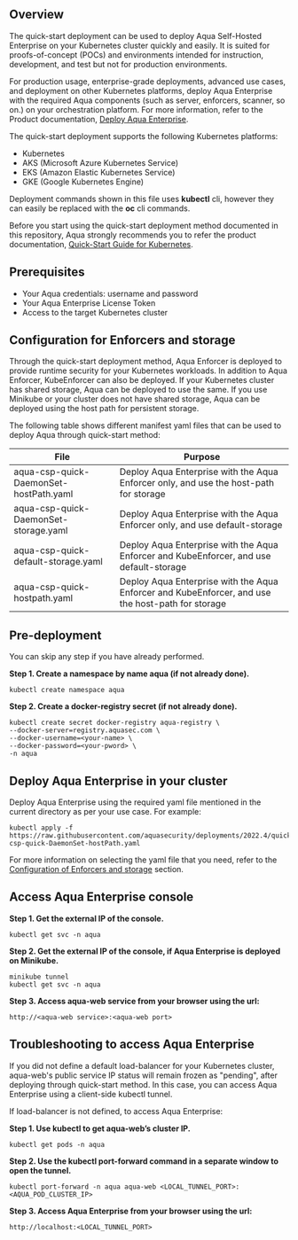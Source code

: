 ## Overview

The quick-start deployment can be used to deploy Aqua Self-Hosted Enterprise on your Kubernetes cluster quickly and easily. It is suited for proofs-of-concept (POCs) and environments intended for instruction, development, and test but not for production environments.

For production usage, enterprise-grade deployments, advanced use cases, and deployment on other Kubernetes platforms, deploy Aqua Enterprise with the required Aqua components (such as server, enforcers, scanner, so on.) on your orchestration platform. For more information, refer to the Product documentation, [Deploy Aqua Enterprise](https://docs.aquasec.com/docs/deployment-overview).

The quick-start deployment supports the following Kubernetes platforms:
* Kubernetes
* AKS (Microsoft Azure Kubernetes Service)
* EKS (Amazon Elastic Kubernetes Service)
* GKE (Google Kubernetes Engine)

Deployment commands shown in this file uses **kubectl** cli, however they can easily be replaced with the **oc** cli commands.

Before you start using the quick-start deployment method documented in this repository, Aqua strongly recommends you to refer the product documentation, [Quick-Start Guide for Kubernetes](https://docs.aquasec.com/docs/quick-start-guide-for-kubernetes).

## Prerequisites
* Your Aqua credentials: username and password
* Your Aqua Enterprise License Token
* Access to the target Kubernetes cluster

## Configuration for Enforcers and storage

Through the quick-start deployment method, Aqua Enforcer is deployed to provide runtime security for your Kubernetes workloads. In addition to Aqua Enforcer, KubeEnforcer can also be deployed. If your Kubernetes cluster has shared storage, Aqua can be deployed to use the same. If you use Minikube or your cluster does not have shared storage, Aqua can be deployed using the host path for persistent storage. 

The following table shows different manifest yaml files that can be used to deploy Aqua through quick-start method:

| File                                   | Purpose                                                                                             |
|----------------------------------------|---------------------------------------------------------------------------------------------------|
| aqua-csp-quick-DaemonSet-hostPath.yaml | Deploy Aqua Enterprise with the Aqua Enforcer only, and use the host-path for storage             |
| aqua-csp-quick-DaemonSet-storage.yaml  | Deploy Aqua Enterprise with the Aqua Enforcer only, and use default-storage                       |
| aqua-csp-quick-default-storage.yaml    | Deploy Aqua Enterprise with the Aqua Enforcer and KubeEnforcer, and use default-storage           |
| aqua-csp-quick-hostpath.yaml           | Deploy Aqua Enterprise with the Aqua Enforcer and KubeEnforcer, and use the host-path for storage |

## Pre-deployment

You can skip any step if you have already performed.

**Step 1. Create a namespace by name aqua (if not already done).**

```SHELL
kubectl create namespace aqua
```

**Step 2. Create a docker-registry secret (if not already done).**

```SHELL
kubectl create secret docker-registry aqua-registry \
--docker-server=registry.aquasec.com \
--docker-username=<your-name> \
--docker-password=<your-pword> \
-n aqua
```

## Deploy Aqua Enterprise in your cluster

Deploy Aqua Enterprise using the required yaml file mentioned in the current directory as per your use case. For example:

```SHELL
kubectl apply -f https://raw.githubusercontent.com/aquasecurity/deployments/2022.4/quick_start/kubernetes_and_openshift/manifests/aqua-csp-quick-DaemonSet-hostPath.yaml
```

For more information on selecting the yaml file that you need, refer to the [Configuration of Enforcers and storage](#configuration-of-enforcers-and-storage) section.

## Access Aqua Enterprise console

**Step 1. Get the external IP of the console.**

```SHELL
kubectl get svc -n aqua
```

**Step 2. Get the external IP of the console, if Aqua Enterprise is deployed on Minikube.**

```SHELL
minikube tunnel
kubectl get svc -n aqua
```

**Step 3. Access aqua-web service from your browser using the url:**

```SHELL
http://<aqua-web service>:<aqua-web port>
```

## Troubleshooting to access Aqua Enterprise

If you did not define a default load-balancer for your Kubernetes cluster, aqua-web's public service IP status will remain frozen as "pending", after deploying through quick-start method. In this case, you can access Aqua Enterprise using a client-side kubectl tunnel. 

If load-balancer is not defined, to access Aqua Enterprise:

**Step 1. Use kubectl to get aqua-web’s cluster IP.**

```SHELL
kubectl get pods -n aqua
```

**Step 2. Use the kubectl port-forward command in a separate window to open the tunnel.**

```SHELL
kubectl port-forward -n aqua aqua-web <LOCAL_TUNNEL_PORT>:<AQUA_POD_CLUSTER_IP>
```

**Step 3. Access Aqua Enterprise from your browser using the url:**

```SHELL
http://localhost:<LOCAL_TUNNEL_PORT>
```